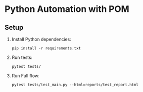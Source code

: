 # Python Automation with POM

## Setup

1. Install Python dependencies:
    ```
    pip install -r requirements.txt
    ```

2. Run tests:
    ```
    pytest tests/
    ```
3. Run Full flow:
    ```
    pytest tests/test_main.py --html=reports/test_report.html
    ```
